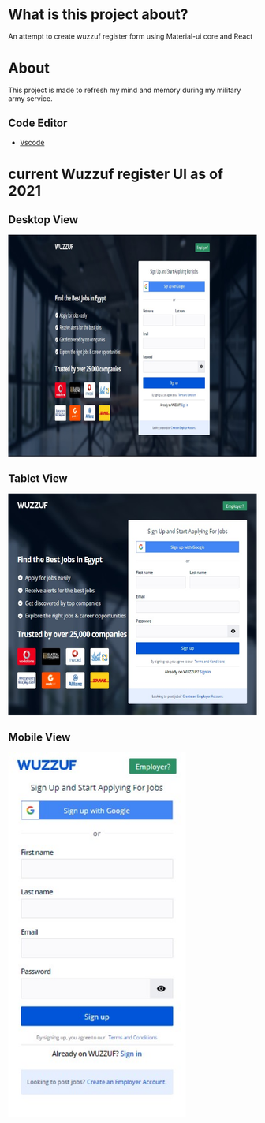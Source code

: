 # What is this project about?
An attempt to create wuzzuf register form using Material-ui core and React
# About
This project is made to refresh my mind and memory during my military army service. 
## Code Editor
* [Vscode](https://code.visualstudio.com/)
 
# current Wuzzuf register UI as of 2021
## Desktop View
<img src="https://github.com/AmrAhmedA/Wuzzuf-Register/blob/master/src/assets/device%20compatibility/DesktopView.jpg?raw=true" width="1366" height="450"> 

## Tablet View
<img src="https://github.com/AmrAhmedA/Wuzzuf-Register/blob/master/src/assets/device%20compatibility/Ipad%20Pro.jpg" width="650" height="450"> 

## Mobile View
<img src="https://github.com/AmrAhmedA/Wuzzuf-Register/blob/master/src/assets/device%20compatibility/Iphone%20X.jpg" width="360" height="740"> 
